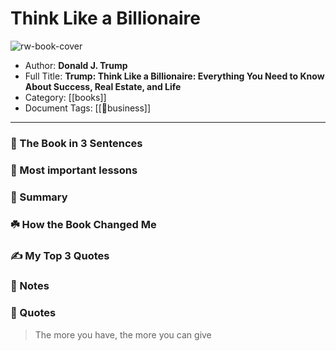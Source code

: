 
# Think Like a Billionaire

![rw-book-cover](https://i.gr-assets.com/images/S/compressed.photo.goodreads.com/books/1429466257l/1031.jpg)

- Author: **Donald J. Trump**
- Full Title: **Trump: Think Like a Billionaire: Everything You Need to Know About Success, Real Estate, and Life**
- Category: [[books]]
- Document Tags: [[💼business]]
---
### 🚀 The Book in 3 Sentences

### 🎨 Most important lessons

### 📒 Summary

### ☘️ How the Book Changed Me

### ✍️ My Top 3 Quotes

### 📝 Notes

### 📜 Quotes

> The more you have, the more you can give
